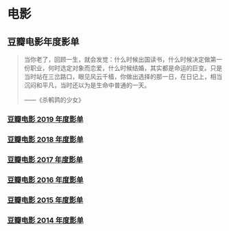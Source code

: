 # 电影

## 豆瓣电影年度影单

> 当你老了，回顾一生，就会发觉：什么时候出国读书，什么时候决定做第一份职业，何时选定对象而恋爱，什么时候结婚，其实都是命运的巨变。只是当时站在三岔路口，眼见风云千樯，你做出选择的那一日，在日记上，相当沉闷和平凡，当时还以为是生命中普通的一天。
>
> ——《杀鹌鹑的少女》

### [豆瓣电影 2019 年度影单](https://movie.douban.com/annual/2019?source=movie_navigation#1)

### [豆瓣电影 2018 年度影单](https://movie.douban.com/annual/2018?source=movie_navigation#1)

### [豆瓣电影 2017 年度影单](https://movie.douban.com/annual/2017#1)

### [豆瓣电影 2016 年度影单](https://movie.douban.com/annual/2016#1)

### [豆瓣电影 2015 年度影单](https://movie.douban.com/annual/2015#1)

### [豆瓣电影 2014 年度影单](https://movie.douban.com/review2014/?bid=m1pgz_GVYHk&channel=0)
